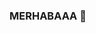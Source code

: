 ### MERHABAAA 👋

<!--
**EcenurrKaya/EcenurrKaya** is a ✨ _special_ ✨ repository because its `README.md` (this file) appears on your GitHub profile.

Here are some ideas to get you started:

- 🔭 Manisa Celal Bayar Üniversitesi Yazılım Mühendisliği 3.sınıf öğrencisiyim.
- 🌱 Daha önce <b>HTML/CSS/BootStrap<b> ile ilgileniyordum. Yaptığım çalışmaları görebilirsiniz.
- 👯 Şu an da da daha çok mobil ile ilgileniyorum. <b>Kotlin<b> öğreniyorum
- 🤔 Son zamanlarda <b>AR<b> ile de ilgileniyorum.
- 💬 Ask me about ...
- 📫 How to reach me: ...
- 😄 Pronouns: ...
- ⚡ Fun fact: ...

[![linkedin](https://img.shields.io/badge/Linkedin-000000?style=for-the-badge&logo=Linkedin&logoColor=white)]https://www.linkedin.com/in/ecenurr-kaya
-->
